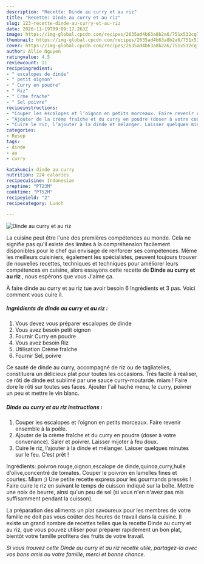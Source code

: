 ```yaml
---
description: "Recette: Dinde au curry et au riz"
title: "Recette: Dinde au curry et au riz"
slug: 123-recette-dinde-au-curry-et-au-riz
date: 2020-11-19T09:09:17.263Z
image: https://img-global.cpcdn.com/recipes/2635ad4b63a8b2a6/751x532cq70/dinde-au-curry-et-au-riz-photo-principale-de-la-recette.jpg
thumbnail: https://img-global.cpcdn.com/recipes/2635ad4b63a8b2a6/751x532cq70/dinde-au-curry-et-au-riz-photo-principale-de-la-recette.jpg
cover: https://img-global.cpcdn.com/recipes/2635ad4b63a8b2a6/751x532cq70/dinde-au-curry-et-au-riz-photo-principale-de-la-recette.jpg
author: Allie Nguyen
ratingvalue: 4.5
reviewcount: 11
recipeingredient:
- " escalopes de dinde"
- " petit oignon"
- " Curry en poudre"
- " Riz"
- " Crme frache"
- " Sel poivre"
recipeinstructions:
- "Couper les escalopes et l’oignon en petits morceaux. Faire revenir ensemble à la poêle."
- "Ajouter de la crème fraîche et du curry en poudre (doser à votre convenance). Saler et poivrer. Laisser mijoter à feu doux."
- "Cuire le riz, l’ajouter à la dinde et mélanger. Laisser quelques minutes sur le feu. C’est prêt !"
categories:
- Resep
tags:
- dinde
- au
- curry

katakunci: dinde au curry 
nutrition: 224 calories
recipecuisine: Indonesian
preptime: "PT23M"
cooktime: "PT52M"
recipeyield: "2"
recipecategory: Lunch

---
```



![Dinde au curry et au riz](https://img-global.cpcdn.com/recipes/2635ad4b63a8b2a6/751x532cq70/dinde-au-curry-et-au-riz-photo-principale-de-la-recette.jpg)

La cuisine peut être l'une des premières compétences au monde. Cela ne signifie pas qu'il existe des limites à la compréhension facilement disponibles pour le chef qui envisage de renforcer ses compétences. Même les meilleurs cuisiniers, également les spécialistes, peuvent toujours trouver de nouvelles recettes, techniques et techniques pour améliorer leurs compétences en cuisine, alors essayons cette recette de <strong> Dinde au curry et au riz </strong>, nous espérons que vous J'aime ça.

<!--inarticleads1-->

À faire dinde au curry et au riz tue avoir besoin 6 Ingrédients et 3 pas. Voici comment vous cuire il.

##### Ingrédients de dinde au curry et au riz :

1. Vous devez vous préparer  escalopes de dinde
1. Vous avez besoin  petit oignon
1. Fournir  Curry en poudre
1. Vous avez besoin  Riz
1. Utilisation  Crème fraîche
1. Fournir  Sel, poivre


Ce sauté de dinde au curry, accompagné de riz ou de tagliatelles, constituera un délicieux plat pour toutes les occasions. Très facile à réaliser, ce rôti de dinde est sublimé par une sauce curry-moutarde. miam ! Faire dore le rôti sur toutes ses faces. Ajouter l&#39;ail haché menu, le curry, poivrer un peu et mettre le vin blanc. 

<!--inarticleads2-->

##### Dinde au curry et au riz instructions :

1. Couper les escalopes et l’oignon en petits morceaux. Faire revenir ensemble à la poêle.
1. Ajouter de la crème fraîche et du curry en poudre (doser à votre convenance). Saler et poivrer. Laisser mijoter à feu doux.
1. Cuire le riz, l’ajouter à la dinde et mélanger. Laisser quelques minutes sur le feu. C’est prêt !


Ingrédients: poivron rouge,oignon,escalope de dinde,quinoa,curry,huile d&#39;olive,concentré de tomates. Couper le poivron en lamelles fines et courtes. Miam ;) Une petite recette express pour les gourmands pressés ! Faire cuire le riz en suivant le temps de cuisson indiqué sur la boîte. Mettre une noix de beurre, ainsi qu&#39;un peu de sel (si vous n&#39;en n&#39;avez pas mis suffisamment pendant la cuisson). 

<!--inarticleads1-->

<p>
La préparation des aliments un plat savoureux pour les membres de votre famille ne doit pas vous coûter des heures de travail dans la cuisine. Il existe un grand nombre de recettes telles que la recette Dinde au curry et au riz, que vous pouvez utiliser pour préparer rapidement un bon plat, bientôt votre famille profitera des fruits de votre travail.
</p>

<p>
<i>Si vous trouvez cette Dinde au curry et au riz recette utile, partagez-la avec vos bons amis ou votre famille, merci et bonne chance.</i>
</p>
